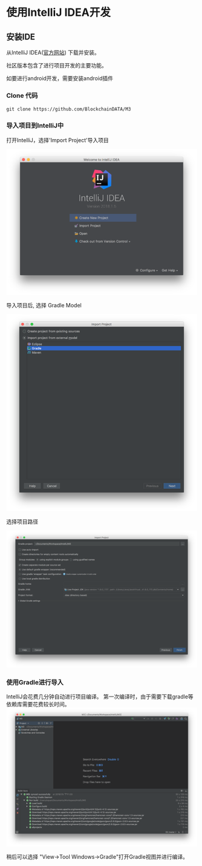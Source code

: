 # 使用IntelliJ IDEA开发

## 安装IDE

从IntelliJ IDEA([官方网站](http://www.jetbrains.com/idea/)) 下载并安装。

社区版本包含了进行项目开发的主要功能。

如要进行android开发，需要安装android插件

### Clone 代码

```
git clone https://github.com/BlockchainDATA/M3
```

### 导入项目到IntelliJ中

打开IntelliJ，选择'Import Project'导入项目

![Open IJ](../../images/ij_1.png)

导入项目后, 选择 Gradle Model

![Open IJ](../../images/ij_2.png)

选择项目路径

![Open IJ](../../images/ij_3.png)

### 使用Gradle进行导入

IntelliJ会花费几分钟自动进行项目编译。
第一次编译时，由于需要下载gradle等依赖库需要花费较长时间。
![Open IJ](../../images/ij_4.png)

稍后可以选择 "View->Tool Windows->Gradle"打开Gradle视图并进行编译。